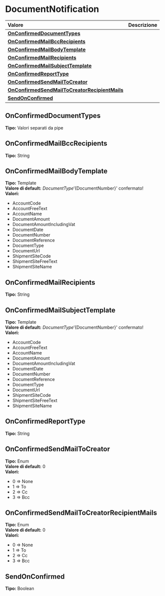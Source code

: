 # DocumentNotification

| Valore | Descrizione |
| :--- | :--- |
| [**OnConfirmedDocumentTypes**](documentnotification.md#onconfirmeddocumenttypes) |  |
| [**OnConfirmedMailBccRecipients**](documentnotification.md#onconfirmedmailbccrecipients) |  |
| [**OnConfirmedMailBodyTemplate**](documentnotification.md#onconfirmedmailbodytemplate) |  |
| [**OnConfirmedMailRecipients**](documentnotification.md#onconfirmedmailrecipients) |  |
| [**OnConfirmedMailSubjectTemplate**](documentnotification.md#onconfirmedmailsubjecttemplate) |  |
| [**OnConfirmedReportType**](documentnotification.md#onconfirmedreporttype) |  |
| [**OnConfirmedSendMailToCreator**](documentnotification.md#onconfirmedsendmailtocreator) |  |
| [**OnConfirmedSendMailToCreatorRecipientMails**](documentnotification.md#onconfirmedsendmailtocreatorrecipientmails) |  |
| [**SendOnConfirmed**](documentnotification.md#sendonconfirmed) |  |

## OnConfirmedDocumentTypes

**Tipo:** Valori separati da pipe

## OnConfirmedMailBccRecipients

**Tipo:** String

## OnConfirmedMailBodyTemplate

**Tipo:** Template  
**Valore di default:** ${DocumentType} '${DocumentNumber}' confermato!  
**Valori:**

* AccountCode
* AccountFreeText
* AccountName
* DocumentAmount
* DocumentAmountIncludingVat
* DocumentDate
* DocumentNumber
* DocumentReference
* DocumentType
* DocumentUrl
* ShipmentSiteCode
* ShipmentSiteFreeText
* ShipmentSiteName

## OnConfirmedMailRecipients

**Tipo:** String

## OnConfirmedMailSubjectTemplate

**Tipo:** Template  
**Valore di default:** ${DocumentType} '${DocumentNumber}' confermato!  
**Valori:**

* AccountCode
* AccountFreeText
* AccountName
* DocumentAmount
* DocumentAmountIncludingVat
* DocumentDate
* DocumentNumber
* DocumentReference
* DocumentType
* DocumentUrl
* ShipmentSiteCode
* ShipmentSiteFreeText
* ShipmentSiteName

## OnConfirmedReportType

**Tipo:** String

## OnConfirmedSendMailToCreator

**Tipo:** Enum  
**Valore di default:** 0  
**Valori:**

* 0 =&gt; None
* 1 =&gt; To
* 2 =&gt; Cc
* 3 =&gt; Bcc

## OnConfirmedSendMailToCreatorRecipientMails

**Tipo:** Enum  
**Valore di default:** 0  
**Valori:**

* 0 =&gt; None
* 1 =&gt; To
* 2 =&gt; Cc
* 3 =&gt; Bcc

## SendOnConfirmed

**Tipo:** Boolean


